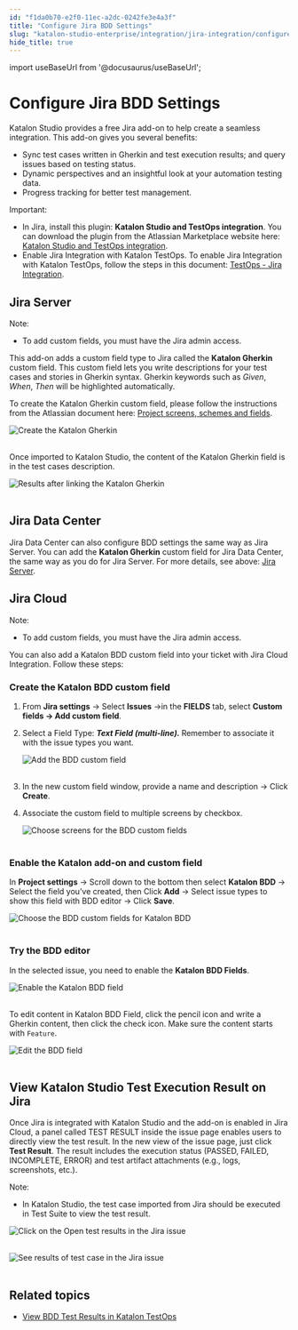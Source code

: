 ```yaml
---
id: "f1da0b70-e2f0-11ec-a2dc-0242fe3e4a3f"
title: "Configure Jira BDD Settings"
slug: "katalon-studio-enterprise/integration/jira-integration/configure-jira-bdd-settings"
hide_title: true
---
```

import useBaseUrl from '@docusaurus/useBaseUrl';


# <a id="id" class="anchor_top_offset"/><a id="ariaid-title1" class="anchor_top_offset"/>Configure Jira BDD Settings

<p xmlns="http://www.w3.org/1999/xhtml" className="p">Katalon Studio provides a free Jira add-on to help create a seamless integration. This add-on gives you several benefits:</p> 
<ul xmlns="http://www.w3.org/1999/xhtml" className="ul"><li className="li">Sync test cases written in Gherkin and test execution results; and query issues based on testing status.</li><li className="li">Dynamic perspectives and an insightful look at your automation testing data.</li><li className="li">Progress tracking for better test management.</li></ul> 
<div xmlns="http://www.w3.org/1999/xhtml" className="note important note_important"><span className="note__title">Important:</span> 
  <div className="p"><ul className="ul"><li className="li">In Jira, install this plugin: <strong className="ph b">Katalon Studio and TestOps integration</strong>. You can download the plugin from the Atlassian Marketplace website here: <a className="xref j-external-link" href="https://marketplace.atlassian.com/apps/1217501/katalon-bdd-test-automation-for-jira?hosting=cloud&tab=overview" target="_blank">Katalon Studio and TestOps integration</a>.</li><li className="li">Enable Jira Integration with Katalon TestOps. To enable Jira Integration with Katalon TestOps, follow the steps in this document: <a className="xref" href="/docs/katalon-testops/integrations/jira-integration">TestOps - Jira Integration</a>.</li></ul></div>
</div>

## <a id="id_1" class="anchor_top_offset"/>Jira Server

<div xmlns="http://www.w3.org/1999/xhtml" className="note note note_note"><span className="note__title">Note:</span> 
  <ul className="ul"><li className="li">To add custom fields, you must have the Jira admin access.</li></ul>
</div>
<p xmlns="http://www.w3.org/1999/xhtml" className="p">This add-on adds a custom field type to Jira called the <strong className="ph b">Katalon Gherkin</strong> custom field. This custom field lets you write descriptions for your test cases and stories in Gherkin syntax. Gherkin keywords such as <em className="ph i">Given</em>, <em className="ph i">When</em>, <em className="ph i">Then</em> will be highlighted automatically.</p> 
<p xmlns="http://www.w3.org/1999/xhtml" className="p">To create the Katalon Gherkin custom field, please follow the instructions from the Atlassian document here: <a className="xref j-external-link" href="https://confluence.atlassian.com/adminjiraserver071/project-screens-schemes-and-fields-802592517.html" target="_blank">Project screens, schemes and fields</a>.</p> 
<p xmlns="http://www.w3.org/1999/xhtml" className="p"> <img className="image" src={useBaseUrl("https://github.com/katalon-studio/docs-images/raw/master/katalon-studio/docs/install-and-use-katalons-jira-add-on/field-config-marked.png")} width={500} alt="Create the Katalon Gherkin" /><br /><br /> </p> 
<p xmlns="http://www.w3.org/1999/xhtml" className="p">Once imported to Katalon Studio, the content of the Katalon Gherkin field is in the test cases description.</p> 
<p xmlns="http://www.w3.org/1999/xhtml" className="p"> <img className="image" src={useBaseUrl("https://github.com/katalon-studio/docs-images/raw/master/katalon-studio/docs/configure-jira-integration/TO-JIRA-View-results-on-Jira-Gherkin.png")} alt="Results after linking the Katalon Gherkin" /><br /><br /> </p> 

## <a id="id_2" class="anchor_top_offset"/>Jira Data Center

            
<p xmlns="http://www.w3.org/1999/xhtml" className="p">Jira Data Center can also configure BDD settings the same way as Jira Server. You can add the <strong className="ph b">Katalon Gherkin</strong> custom field for Jira Data Center, the same way as you do for Jira Server. For more details, see above: <a className="xref" href="/docs/katalon-studio-enterprise/integration/jira-integration/configure-jira-bdd-settings#id_1">Jira Server</a>.</p> 
        

## <a id="id_3" class="anchor_top_offset"/>Jira Cloud

<div xmlns="http://www.w3.org/1999/xhtml" className="note note note_note"><span className="note__title">Note:</span> 
  <ul className="ul"><li className="li">To add custom fields, you must have the Jira admin access.</li></ul>
</div>
<p xmlns="http://www.w3.org/1999/xhtml" className="p">You can also add a Katalon BDD custom field into your ticket with Jira Cloud Integration. Follow these steps:</p> 
      

### <a id="id_4" class="anchor_top_offset"/>Create the Katalon BDD custom field

      
        
<ol xmlns="http://www.w3.org/1999/xhtml" className="ol">   <li className="li">From <strong className="ph b">Jira settings</strong> -&gt; Select     <strong className="ph b">Issues</strong> -&gt;in the <strong className="ph b">FIELDS</strong> tab,     select <strong className="ph b">Custom fields -&gt; Add custom field</strong>.</li>   <li className="li">     <p className="p">Select a Field Type: <strong className="ph b">         <em className="ph i">Text Field           (multi-line).</em>       </strong> Remember to associate it with the issue       types you want.</p>     <p className="p">       <img className="image" src={useBaseUrl("https://github.com/katalon-studio/docs-images/raw/master/katalon-studio/docs/BDD-field-Jira-Cloud/3-field-type.png")} alt="Add the BDD custom field" /><br /><br />     </p>   </li>   <li className="li">     <p className="p">In the new custom field window, provide a name and description       -&gt; Click <strong className="ph b">Create</strong>.</p>   </li>   <li className="li">     <p className="p">Associate the custom field to multiple screens by checkbox.</p>     <p className="p">       <img className="image" src={useBaseUrl("https://github.com/katalon-studio/docs-images/raw/master/katalon-studio/docs/BDD-field-Jira-Cloud/4-screens.png")} alt="Choose screens for the BDD custom fields" /><br /><br />     </p>   </li> </ol> 
      
    
      

### <a id="id_5" class="anchor_top_offset"/>Enable the Katalon add-on and custom field

      
        
<p xmlns="http://www.w3.org/1999/xhtml" className="p">In <strong className="ph b">Project settings</strong> -&gt; Scroll down to the   bottom then select <strong className="ph b">Katalon BDD</strong> -&gt; Select the   field you’ve created, then Click <strong className="ph b">Add</strong> -&gt;   Select issue types to show this field with BDD editor -&gt; Click   <strong className="ph b">Save</strong>.</p> 
        
<p xmlns="http://www.w3.org/1999/xhtml" className="p">   <img className="image" src={useBaseUrl("https://github.com/katalon-studio/docs-images/raw/master/katalon-studio/docs/BDD-field-Jira-Cloud/5-enable.png")} alt="Choose the BDD custom fields for Katalon BDD" /><br /><br /> </p> 
      
    
      

### <a id="id_6" class="anchor_top_offset"/>Try the BDD editor

      
        
<p xmlns="http://www.w3.org/1999/xhtml" className="p">In the selected issue, you need to enable the <strong className="ph b">Katalon     BDD Fields</strong>.</p> 
        
<p xmlns="http://www.w3.org/1999/xhtml" className="p">   <img className="image" src={useBaseUrl("https://github.com/katalon-studio/docs-images/raw/master/katalon-studio/docs/BDD-field-Jira-Cloud/6-KBDD.png")} alt="Enable the Katalon BDD field" /><br /><br /> </p> 
        
<p xmlns="http://www.w3.org/1999/xhtml" className="p">To edit content in Katalon BDD Field, click the pencil icon and   write a Gherkin content, then click the check icon. Make sure the   content starts with <code className="ph codeph">Feature</code>.</p> 
        
<p xmlns="http://www.w3.org/1999/xhtml" className="p">   <img className="image" src={useBaseUrl("https://github.com/katalon-studio/docs-images/raw/master/katalon-studio/docs/BDD-field-Jira-Cloud/7-gherkin.png")} alt="Edit the BDD field" /><br /><br /> </p> 
      
    

## <a id="id_7" class="anchor_top_offset"/>View Katalon Studio Test Execution Result on Jira

<p xmlns="http://www.w3.org/1999/xhtml" className="p">Once Jira is integrated with Katalon Studio and the add-on is   enabled in Jira Cloud, a panel called TEST RESULT inside the issue   page enables users to directly view the test result. In the new   view of the issue page, just click <strong className="ph b">Test Result</strong>.   The result includes the execution status (PASSED, FAILED,   INCOMPLETE, ERROR) and test artifact attachments (e.g., logs,   screenshots, etc.).</p> 
<div xmlns="http://www.w3.org/1999/xhtml" className="note note note_note"><span className="note__title">Note:</span> <ul className="ul"><li className="li"><p className="p">In Katalon Studio, the test case imported from Jira should
        be executed in Test Suite to view the test result.</p></li></ul></div>
<p xmlns="http://www.w3.org/1999/xhtml" className="p">   <img className="image" src={useBaseUrl("https://github.com/katalon-studio/docs-images/raw/master/katalon-studio/docs/configure-jira-integration/KS-JIRA-Open-test-results-2.png")} alt="Click on the Open test results in the Jira issue" /><br /><br /> </p> 
<p xmlns="http://www.w3.org/1999/xhtml" className="p">   <img className="image" src={useBaseUrl("https://github.com/katalon-studio/docs-images/raw/master/katalon-studio/docs/configure-jira-integration/KS-JIRA-View-results-on-Jira.png")} alt="See results of test case in the Jira issue" /><br /><br /> </p> 

## <a id="id_8" class="anchor_top_offset"/>Related topics

<ul xmlns="http://www.w3.org/1999/xhtml" className="ul"><li className="li">     <a className="xref" href="#">View       BDD Test Results in Katalon TestOps</a>   </li></ul> 
